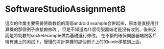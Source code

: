 # SoftwareStudioAssignment8

這次的作業主要需要將助教給的兩個android example合併起來，原本是直接用計算機的那個例子直接做修改
，但是不知道為什麼伺服器端老是沒有收到。後來反而是將助教的socketexample做為基礎進行修改。
在不斷的確保伺服器端跟客戶端有連上的測試下，慢慢的將計算機的那個例子上的的code移植到上面。
